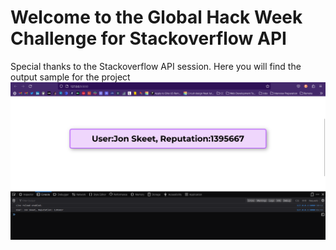 # Welcome to the Global Hack Week Challenge for Stackoverflow API
Special thanks to the Stackoverflow API session.
Here you will find the output sample for the project
![output image](./images/output.png)